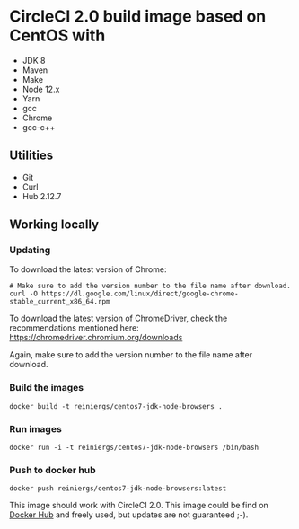# CircleCI 2.0 build image based on CentOS with

 - JDK 8
 - Maven
 - Make
 - Node 12.x
 - Yarn
 - gcc
 - Chrome
 - gcc-c++

## Utilities

- Git
- Curl
- Hub 2.12.7

## Working locally

### Updating
To download the latest version of Chrome:
```
# Make sure to add the version number to the file name after download.
curl -O https://dl.google.com/linux/direct/google-chrome-stable_current_x86_64.rpm
```

To download the latest version of ChromeDriver, check the recommendations mentioned here:
https://chromedriver.chromium.org/downloads

Again, make sure to add the version number to the file name after download.

### Build the images
```
docker build -t reiniergs/centos7-jdk-node-browsers .
```

### Run images 
```
docker run -i -t reiniergs/centos7-jdk-node-browsers /bin/bash
```

### Push to docker hub
```
docker push reiniergs/centos7-jdk-node-browsers:latest
```


This image should work with CircleCI 2.0. This image could be find on [Docker Hub](https://hub.docker.com/r/reiniergs/centos7-jdk-node-browsers/) and freely used, but updates are not guaranteed ;-).
